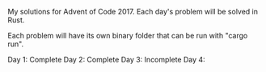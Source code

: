 My solutions for Advent of Code 2017. Each day's problem will be solved in Rust.

Each problem will have its own binary folder that can be run with "cargo run".

Day 1: Complete
Day 2: Complete
Day 3: Incomplete
Day 4:

